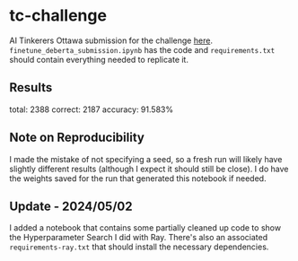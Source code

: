# tc-challenge
AI Tinkerers Ottawa submission for the challenge [here](https://github.com/EricFillion/tc-challenge). `finetune_deberta_submission.ipynb` has the code and `requirements.txt` should contain everything needed to replicate it.

## Results
total: 2388 correct: 2187 accuracy: 91.583%

## Note on Reproducibility
I made the mistake of not specifying a seed, so a fresh run will likely have slightly different results (although I expect it should still be close). I do have the weights saved for the run that generated this notebook if needed.

## Update - 2024/05/02
I added a notebook that contains some partially cleaned up code to show the Hyperparameter Search I did with Ray. There's also an associated `requirements-ray.txt` that should install the necessary dependencies. 
